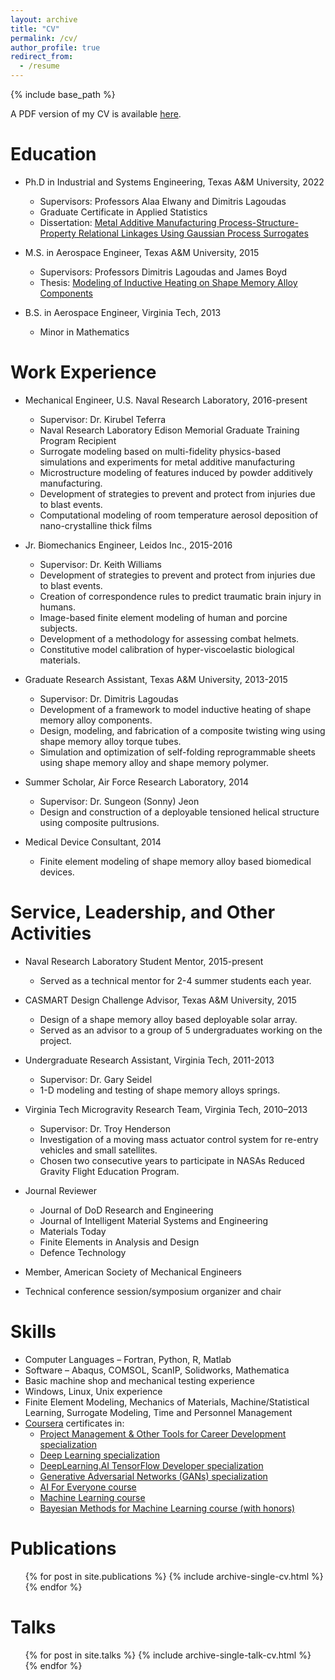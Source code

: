 ```yaml
---
layout: archive
title: "CV"
permalink: /cv/
author_profile: true
redirect_from:
  - /resume
---
```


{% include base_path %}

A PDF version of my CV is available [here](http://rns294.github.io/files/Robert_Saunders_CV.pdf).

Education
======
* Ph.D in Industrial and Systems Engineering, Texas A&amp;M University, 2022
  * Supervisors: Professors Alaa Elwany and Dimitris Lagoudas
  * Graduate Certificate in Applied Statistics
  * Dissertation: [Metal Additive Manufacturing Process-Structure-Property Relational Linkages Using Gaussian Process Surrogates](http://rns294.github.io/files/dissertation.pdf)

* M.S. in Aerospace Engineer, Texas A&amp;M University, 2015
  * Supervisors: Professors Dimitris Lagoudas and James Boyd
  * Thesis: [Modeling of Inductive Heating on Shape Memory Alloy Components](http://rns294.github.io/files/thesis.pdf)

* B.S. in Aerospace Engineer, Virginia Tech, 2013
  * Minor in Mathematics

Work Experience
======
* Mechanical Engineer, U.S. Naval Research Laboratory, 2016-present
  * Supervisor: Dr. Kirubel Teferra
  * Naval Research Laboratory Edison Memorial Graduate Training Program Recipient
  * Surrogate modeling based on multi-fidelity physics-based simulations and experiments for metal additive manufacturing
  * Microstructure modeling of features induced by powder additively manufacturing.
  * Development of strategies to prevent and protect from injuries due to blast events.
  * Computational modeling of room temperature aerosol deposition of nano-crystalline thick films

* Jr. Biomechanics Engineer, Leidos Inc., 2015-2016
  * Supervisor: Dr. Keith Williams
  * Development of strategies to prevent and protect from injuries due to blast events.
  * Creation of correspondence rules to predict traumatic brain injury in humans.
  * Image-based finite element modeling of human and porcine subjects.
  * Development of a methodology for assessing combat helmets.
  * Constitutive model calibration of hyper-viscoelastic biological materials. 

* Graduate Research Assistant, Texas A&amp;M University, 2013-2015
  * Supervisor: Dr. Dimitris Lagoudas
  * Development of a framework to model inductive heating of shape memory alloy components.
  * Design, modeling, and fabrication of a composite twisting wing using shape memory alloy torque tubes.
  * Simulation and optimization of self-folding reprogrammable sheets using shape memory alloy and shape memory polymer.

* Summer Scholar, Air Force Research Laboratory, 2014
  * Supervisor: Dr. Sungeon (Sonny) Jeon
  * Design and construction of a deployable tensioned helical structure using composite pultrusions.

* Medical Device Consultant, 2014
  * Finite element modeling of shape memory alloy based biomedical devices.

Service, Leadership, and Other Activities
======
* Naval Research Laboratory Student Mentor, 2015-present
  * Served as a technical mentor for 2-4 summer students each year.

* CASMART Design Challenge Advisor, Texas A&amp;M University, 2015
  * Design of a shape memory alloy based deployable solar array.
  *	Served as an advisor to a group of 5 undergraduates working on the project.

* Undergraduate Research Assistant, Virginia Tech, 2011-2013
	* Supervisor: Dr. Gary Seidel	
  * 1-D modeling and testing of shape memory alloys springs.	

* Virginia Tech Microgravity Research Team, Virginia Tech, 2010–2013
	* Supervisor: Dr. Troy Henderson		
  * Investigation of a moving mass actuator control system for re-entry vehicles and small satellites.
  * Chosen two consecutive years to participate in NASAs Reduced Gravity Flight Education Program.

* Journal Reviewer
  * Journal of DoD Research and Engineering
  * Journal of Intelligent Material Systems and Engineering
  * Materials Today
  * Finite Elements in Analysis and Design
  * Defence Technology

* Member, American Society of Mechanical Engineers

* Technical conference session/symposium organizer and chair

Skills
======
* Computer Languages – Fortran, Python, R, Matlab
* Software – Abaqus, COMSOL, ScanIP, Solidworks, Mathematica
* Basic machine shop and mechanical testing experience
* Windows, Linux, Unix experience
* Finite Element Modeling, Mechanics of Materials, Machine/Statistical Learning, Surrogate Modeling, Time and Personnel Management
* [Coursera](https://www.coursera.org/) certificates in:
  * [Project Management &amp; Other Tools for Career Development specialization](http://rns294.github.io/files/Coursera_ProjectManagement.pdf)
  * [Deep Learning specialization](http://rns294.github.io/files/Coursera_DeepLearning.pdf)
  * [DeepLearning.AI TensorFlow Developer specialization](http://rns294.github.io/files/Coursera_TensorFlow.pdf)
  * [Generative Adversarial Networks (GANs) specialization](http://rns294.github.io/files/Coursera_GANs.pdf)
  * [AI For Everyone course](http://rns294.github.io/files/Coursera_AI.pdf)
  * [Machine Learning course](http://rns294.github.io/files/Coursera_ML.pdf)
  * [Bayesian Methods for Machine Learning course (with honors)](http://rns294.github.io/files/Coursera_Bayesian.pdf)

Publications
======
  <ul>{% for post in site.publications %}
    {% include archive-single-cv.html %}
  {% endfor %}</ul>
  
Talks
======
  <ul>{% for post in site.talks %}
    {% include archive-single-talk-cv.html %}
  {% endfor %}</ul>
 
